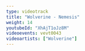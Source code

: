 ```yaml
---
type: videotrack
title: "Wolverine - Nemesis"
weight: 14
youtubeId: "XhAjT1oJz8M"
videoevents: vevt0043
videoartists: ["Wolverine"]
---
```

